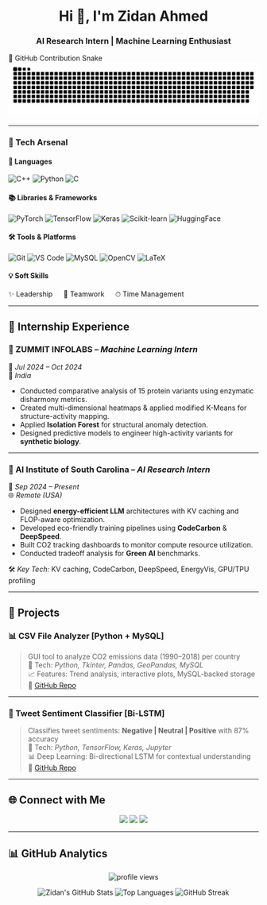 <h1 align="center">Hi 👋, I'm Zidan Ahmed</h1>
<h3 align="center">AI Research Intern | Machine Learning Enthusiast</h3>
🐍 GitHub Contribution Snake

<picture>
  <source media="(prefers-color-scheme: dark)" srcset="https://raw.githubusercontent.com/zidan18Ahd/zidan18Ahd/output/github-snake-dark.svg" />
  <source media="(prefers-color-scheme: light)" srcset="https://raw.githubusercontent.com/zidan18Ahd/zidan18Ahd/output/github-snake.svg" />
  <img alt="github-snake" src="https://raw.githubusercontent.com/zidan18Ahd/zidan18Ahd/output/github-snake.svg" />
</picture>


---

### 🚀 Tech Arsenal

#### 🧠 Languages
![C++](https://img.shields.io/badge/C++-00599C?style=for-the-badge&logo=c%2B%2B&logoColor=white)
![Python](https://img.shields.io/badge/Python-14354C?style=for-the-badge&logo=python&logoColor=white)
![C](https://img.shields.io/badge/C-00599C?style=for-the-badge&logo=c&logoColor=white)

#### 📚 Libraries & Frameworks
![PyTorch](https://img.shields.io/badge/PyTorch-EE4C2C?style=for-the-badge&logo=PyTorch&logoColor=white)
![TensorFlow](https://img.shields.io/badge/TensorFlow-FF6F00?style=for-the-badge&logo=tensorflow&logoColor=white)
![Keras](https://img.shields.io/badge/Keras-D00000?style=for-the-badge&logo=keras&logoColor=white)
![Scikit-learn](https://img.shields.io/badge/Scikit--learn-F7931E?style=for-the-badge&logo=scikit-learn&logoColor=white)
![HuggingFace](https://img.shields.io/badge/HuggingFace-FFD21F?style=for-the-badge&logo=huggingface&logoColor=black)

#### 🛠️ Tools & Platforms
![Git](https://img.shields.io/badge/Git-F05032?style=for-the-badge&logo=git&logoColor=white)
![VS Code](https://img.shields.io/badge/VSCode-007ACC?style=for-the-badge&logo=visual-studio-code&logoColor=white)
![MySQL](https://img.shields.io/badge/MySQL-00758F?style=for-the-badge&logo=mysql&logoColor=white)
![OpenCV](https://img.shields.io/badge/OpenCV-5C3EE8?style=for-the-badge&logo=opencv&logoColor=white)
![LaTeX](https://img.shields.io/badge/LaTeX-008080?style=for-the-badge&logo=latex&logoColor=white)

#### 💡 Soft Skills
✨ Leadership &emsp; 🤝 Teamwork &emsp; ⏱ Time Management

---

## 🧪 Internship Experience

### 🔬 ZUMMIT INFOLABS – *Machine Learning Intern*
📅 *Jul 2024 – Oct 2024*  
📍 *India*

- Conducted comparative analysis of 15 protein variants using enzymatic disharmony metrics.
- Created multi-dimensional heatmaps & applied modified K-Means for structure-activity mapping.
- Applied **Isolation Forest** for structural anomaly detection.
- Designed predictive models to engineer high-activity variants for **synthetic biology**.

---

### 🌱 AI Institute of South Carolina – *AI Research Intern*
📅 *Sep 2024 – Present*  
🌐 *Remote (USA)*

- Designed **energy-efficient LLM** architectures with KV caching and FLOP-aware optimization.
- Developed eco-friendly training pipelines using **CodeCarbon** & **DeepSpeed**.
- Built CO2 tracking dashboards to monitor compute resource utilization.
- Conducted tradeoff analysis for **Green AI** benchmarks.

🛠 *Key Tech:* KV caching, CodeCarbon, DeepSpeed, EnergyVis, GPU/TPU profiling

---

## 📌 Projects

### 📊 CSV File Analyzer [Python + MySQL]
> GUI tool to analyze CO2 emissions data (1990–2018) per country  
🔧 Tech: *Python, Tkinter, Pandas, GeoPandas, MySQL*  
📈 Features: Trend analysis, interactive plots, MySQL-backed storage  
🔗 [GitHub Repo](#)

---

### 💬 Tweet Sentiment Classifier [Bi-LSTM]
> Classifies tweet sentiments: **Negative | Neutral | Positive** with 87% accuracy  
🔧 Tech: *Python, TensorFlow, Keras, Jupyter*  
📊 Deep Learning: Bi-directional LSTM for contextual understanding  
🔗 [GitHub Repo](#)

---

## 🌐 Connect with Me

<p align="center">
  <a href="mailto:zidan18za@gmail.com"><img src="https://img.shields.io/badge/Gmail-red?style=for-the-badge&logo=gmail&logoColor=white" /></a>
  <a href="https://linkedin.com/in/zidan-ahmed"><img src="https://img.shields.io/badge/LinkedIn-blue?style=for-the-badge&logo=linkedin&logoColor=white" /></a>
  <a href="https://github.com/zidan18Ahd"><img src="https://img.shields.io/badge/GitHub-000?style=for-the-badge&logo=github&logoColor=white" /></a>
</p>

---

## 📊 GitHub Analytics

<p align="center">
  <img src="https://komarev.com/ghpvc/?username=zidan18Ahd&label=Profile%20views&color=0e75b6&style=flat" alt="profile views"/>
</p>

<p align="center">
  <img src="https://github-readme-stats.vercel.app/api?username=zidan18Ahd&show_icons=true&theme=radical" alt="Zidan's GitHub Stats"/>
  <img src="https://github-readme-stats.vercel.app/api/top-langs/?username=zidan18Ahd&layout=compact&theme=radical" alt="Top Languages"/>
  <img src="https://github-readme-streak-stats.herokuapp.com/?user=zidan18Ahd&theme=radical" alt="GitHub Streak"/>
</p>
